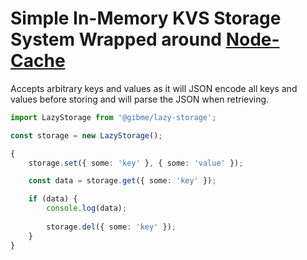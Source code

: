 # Simple In-Memory KVS Storage System Wrapped around [Node-Cache](https://www.npmjs.com/package/node-cache)

Accepts arbitrary keys and values as it will JSON encode all keys and values before storing and will parse the JSON when retrieving.

```typescript
import LazyStorage from '@gibme/lazy-storage';

const storage = new LazyStorage();

{
    storage.set({ some: 'key' }, { some: 'value' });

    const data = storage.get({ some: 'key' });

    if (data) {
        console.log(data);
        
        storage.del({ some: 'key' });
    }
}
```
